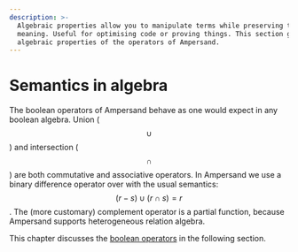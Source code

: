 ```yaml
---
description: >-
  Algebraic properties allow you to manipulate terms while preserving their
  meaning. Useful for optimising code or proving things. This section gives
  algebraic properties of the operators of Ampersand.
---
```


# Semantics in algebra

The boolean operators of Ampersand behave as one would expect in any boolean algebra. Union \($$\cup$$\) and intersection \($$\cap$$\) are both commutative and associative operators. In Ampersand we use a binary difference operator over with the usual semantics: $$(r-s)\cup(r\cap s) = r$$. The \(more customary\) complement operator is a partial function, because Ampersand supports heterogeneous relation algebra.

This chapter discusses the [boolean operators](boolean-operators-in-algebra.md) in the following section.

